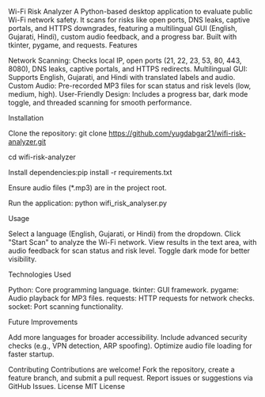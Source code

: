 Wi-Fi Risk Analyzer
A Python-based desktop application to evaluate public Wi-Fi network safety. It scans for risks like open ports, DNS leaks, captive portals, and HTTPS downgrades, featuring a multilingual GUI (English, Gujarati, Hindi), custom audio feedback, and a progress bar. Built with tkinter, pygame, and requests.
Features

Network Scanning: Checks local IP, open ports (21, 22, 23, 53, 80, 443, 8080), DNS leaks, captive portals, and HTTPS redirects.
Multilingual GUI: Supports English, Gujarati, and Hindi with translated labels and audio.
Custom Audio: Pre-recorded MP3 files for scan status and risk levels (low, medium, high).
User-Friendly Design: Includes a progress bar, dark mode toggle, and threaded scanning for smooth performance.

Installation


Clone the repository:  git clone https://github.com/yugdabgar21/wifi-risk-analyzer.git

cd wifi-risk-analyzer



Install dependencies:pip install -r requirements.txt



Ensure audio files (*.mp3) are in the project root.

Run the application:  python wifi_risk_analyser.py



Usage

Select a language (English, Gujarati, or Hindi) from the dropdown.
Click "Start Scan" to analyze the Wi-Fi network.
View results in the text area, with audio feedback for scan status and risk level.
Toggle dark mode for better visibility.

Technologies Used

Python: Core programming language.
tkinter: GUI framework.
pygame: Audio playback for MP3 files.
requests: HTTP requests for network checks.
socket: Port scanning functionality.

Future Improvements

Add more languages for broader accessibility.
Include advanced security checks (e.g., VPN detection, ARP spoofing).
Optimize audio file loading for faster startup.

Contributing
Contributions are welcome! Fork the repository, create a feature branch, and submit a pull request. Report issues or suggestions via GitHub Issues.
License
MIT License
